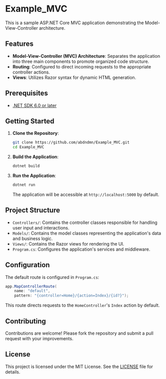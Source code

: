 # Example_MVC

This is a sample ASP.NET Core MVC application demonstrating the Model-View-Controller architecture.

## Features

- **Model-View-Controller (MVC) Architecture**: Separates the application into three main components to promote organized code structure.
- **Routing**: Configured to direct incoming requests to the appropriate controller actions.
- **Views**: Utilizes Razor syntax for dynamic HTML generation.

## Prerequisites

- [.NET SDK 6.0 or later](https://dotnet.microsoft.com/download)

## Getting Started

1. **Clone the Repository**:
   ```bash
   git clone https://github.com/abdndmn/Example_MVC.git
   cd Example_MVC
   ```

2. **Build the Application**:
   ```bash
   dotnet build
   ```

3. **Run the Application**:
   ```bash
   dotnet run
   ```
   The application will be accessible at `http://localhost:5000` by default.

## Project Structure

- `Controllers/`: Contains the controller classes responsible for handling user input and interactions.
- `Models/`: Contains the model classes representing the application's data and business logic.
- `Views/`: Contains the Razor views for rendering the UI.
- `Program.cs`: Configures the application's services and middleware.

## Configuration

The default route is configured in `Program.cs`:
```csharp
app.MapControllerRoute(
    name: "default",
    pattern: "{controller=Home}/{action=Index}/{id?}");
```
This route directs requests to the `HomeController`'s `Index` action by default.

## Contributing

Contributions are welcome! Please fork the repository and submit a pull request with your improvements.

## License

This project is licensed under the MIT License. See the [LICENSE](LICENSE) file for details.
